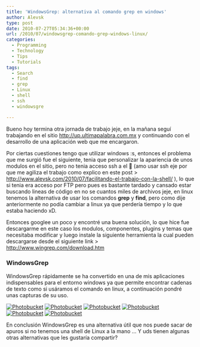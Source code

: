 ```yaml
---
title: 'WindowsGrep: alternativa al comando grep en windows'
author: Alevsk
type: post
date: 2010-07-27T05:34:36+00:00
url: /2010/07/windowsgrep-comando-grep-windows-linux/
categories:
  - Programming
  - Technology
  - Tips
  - Tutorials
tags:
  - Search
  - find
  - grep
  - Linux
  - shell
  - ssh
  - windowsgre

---
```

Bueno hoy termina otra jornada de trabajo jeje, en la mañana seguí trabajando en el sitio http://up.ultimapalabra.com.mx y continuando con el desarrollo de una aplicación web que me encargaron.

Por ciertas cuestiones tengo que utilizar windows :s, entonces el problema que me surgió fue el siguiente, tenia que personalizar la apariencia de unos modulos en el sitio, pero no tenia acceso ssh a el 🙁 (amo usar ssh eje por que me agiliza el trabajo como explico en este post > http://www.alevsk.com/2010/07/facilitando-el-trabajo-con-la-shell/ ), lo que si tenia era acceso por FTP pero pues es bastante tardado y cansado estar buscando lineas de código en no se cuantos miles de archivos jeje, en linux tenemos la alternativa de usar los comandos **grep** y **find**, pero como dije anteriormente no podía cambiar a linux ya que perdería tiempo y lo que estaba haciendo xD.

Entonces googlee un poco y encontré una buena solución, lo que hice fue descargarme en este caso los modulos, componentes, plugins y temas que necesitaba modificar y luego instale la siguiente herramienta la cual pueden descargarse desde el siguiente link > http://www.wingrep.com/download.htm

### WindowsGrep

WindowsGrep rápidamente se ha convertido en una de mis aplicaciones indispensables para el entorno windows ya que permite encontrar cadenas de texto como si usáramos el comando en linux, a continuación pondré unas capturas de su uso.

[![Photobucket](http://i251.photobucket.com/albums/gg290/midgar156/alevsk-zone/identificar_problema.jpg)](http://s251.photobucket.com/albums/gg290/midgar156/alevsk-zone/?action=view¤t=identificar_problema.jpg)
[![Photobucket](http://i251.photobucket.com/albums/gg290/midgar156/alevsk-zone/escribir_texto.jpg)](http://s251.photobucket.com/albums/gg290/midgar156/alevsk-zone/?action=view¤t=escribir_texto.jpg)
[![Photobucket](http://i251.photobucket.com/albums/gg290/midgar156/alevsk-zone/navegamos.jpg)](http://s251.photobucket.com/albums/gg290/midgar156/alevsk-zone/?action=view¤t=navegamos.jpg)
[![Photobucket](http://i251.photobucket.com/albums/gg290/midgar156/alevsk-zone/tipos_archivos.jpg)](http://s251.photobucket.com/albums/gg290/midgar156/alevsk-zone/?action=view¤t=tipos_archivos.jpg)
[![Photobucket](http://i251.photobucket.com/albums/gg290/midgar156/alevsk-zone/busqueda_completa.jpg)](http://s251.photobucket.com/albums/gg290/midgar156/alevsk-zone/?action=view¤t=busqueda_completa.jpg)
[![Photobucket](http://i251.photobucket.com/albums/gg290/midgar156/alevsk-zone/comenzar_trabajo.jpg)](http://s251.photobucket.com/albums/gg290/midgar156/alevsk-zone/?action=view¤t=comenzar_trabajo.jpg)

En conclusión WindowsGrep es una alternativa útil que nos puede sacar de apuros si no tenemos una shell de Linux a la mano … Y uds tienen algunas otras alternativas que les gustaría compartir?